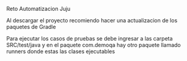 Reto Automatizacion Juju

Al descargar el proyecto recomiendo hacer una actualizacion de los paquetes de Gradle

Para ejecutar los casos de pruebas se debe ingresar a las carpeta SRC/test/java y en el paquete com.demoqa hay otro
paquete llamado runners donde estas las clases ejecutables